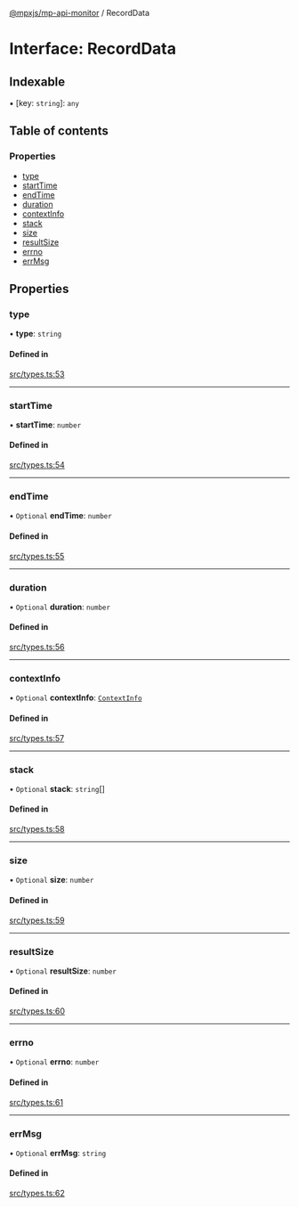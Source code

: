 [@mpxjs/mp-api-monitor](../index.md) / RecordData

# Interface: RecordData

## Indexable

▪ [key: `string`]: `any`

## Table of contents

### Properties

- [type](RecordData.md#type)
- [startTime](RecordData.md#starttime)
- [endTime](RecordData.md#endtime)
- [duration](RecordData.md#duration)
- [contextInfo](RecordData.md#contextinfo)
- [stack](RecordData.md#stack)
- [size](RecordData.md#size)
- [resultSize](RecordData.md#resultsize)
- [errno](RecordData.md#errno)
- [errMsg](RecordData.md#errmsg)

## Properties

### type

• **type**: `string`

#### Defined in

[src/types.ts:53](https://github.com/mpx-ecology/mp-api-monitor/blob/008278c/src/types.ts#L53)

___

### startTime

• **startTime**: `number`

#### Defined in

[src/types.ts:54](https://github.com/mpx-ecology/mp-api-monitor/blob/008278c/src/types.ts#L54)

___

### endTime

• `Optional` **endTime**: `number`

#### Defined in

[src/types.ts:55](https://github.com/mpx-ecology/mp-api-monitor/blob/008278c/src/types.ts#L55)

___

### duration

• `Optional` **duration**: `number`

#### Defined in

[src/types.ts:56](https://github.com/mpx-ecology/mp-api-monitor/blob/008278c/src/types.ts#L56)

___

### contextInfo

• `Optional` **contextInfo**: [`ContextInfo`](ContextInfo.md)

#### Defined in

[src/types.ts:57](https://github.com/mpx-ecology/mp-api-monitor/blob/008278c/src/types.ts#L57)

___

### stack

• `Optional` **stack**: `string`[]

#### Defined in

[src/types.ts:58](https://github.com/mpx-ecology/mp-api-monitor/blob/008278c/src/types.ts#L58)

___

### size

• `Optional` **size**: `number`

#### Defined in

[src/types.ts:59](https://github.com/mpx-ecology/mp-api-monitor/blob/008278c/src/types.ts#L59)

___

### resultSize

• `Optional` **resultSize**: `number`

#### Defined in

[src/types.ts:60](https://github.com/mpx-ecology/mp-api-monitor/blob/008278c/src/types.ts#L60)

___

### errno

• `Optional` **errno**: `number`

#### Defined in

[src/types.ts:61](https://github.com/mpx-ecology/mp-api-monitor/blob/008278c/src/types.ts#L61)

___

### errMsg

• `Optional` **errMsg**: `string`

#### Defined in

[src/types.ts:62](https://github.com/mpx-ecology/mp-api-monitor/blob/008278c/src/types.ts#L62)

